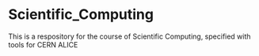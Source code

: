 # Scientific_Computing
This is a respository for the course of Scientific Computing, specified with tools for CERN ALICE
